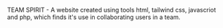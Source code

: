 </p style="text-color:red">TEAM SPIRIT - A website created using tools html, tailwind css, javascriot and php, which finds it's use in collaborating users in a team.<p>
